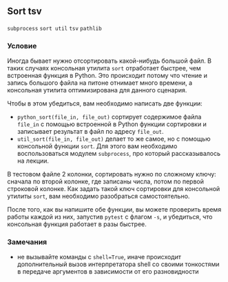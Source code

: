 ## Sort tsv

`subprocess` `sort util` `tsv` `pathlib`

### Условие

Иногда бывает нужно отсортировать какой-нибудь большой файл. В таких случаях консольная утилита `sort`
отработает быстрее, чем встроенная функция в Python. Это происходит потому что чтение и запись большого файла
на питоне отнимает много времени, а консольная утилита оптимизирована для данного сценария.

Чтобы в этом убедиться, вам необходимо написать две функции:
- `python_sort(file_in, file_out)` сортирует содержимое файла `file_in` с помощью встроенной в Python
функции сортировки и записывает результат в файл по адресу `file_out`.
- `util_sort(file_in, file_out)` делает то же самое, но с помощью консольной функции `sort`. Для этого вам
необходимо воспользоваться модулем `subprocess`, про который рассказывалось на лекции.

В тестовом файле 2 колонки, сортировать нужно по сложному ключу: сначала по второй колонке, где записаны числа,
потом по первой строковой колонке.
Как задать такой ключ сортировки для консольной утилиты `sort`, вам необходимо разобраться самостоятельно.

После того, как вы напишите обе функции, вы можете проверить время работы каждой из них,
запустив `pytest` с флагом `-s`, и убедиться, что консольная функция работает в разы быстрее.

### Замечания

* не вызывайте команды с `shell=True`, иначе происходит дополнительный вызов интерпретатора shell со своими тонкостями в передаче аргументов в зависимости от его разновидности

